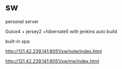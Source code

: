 # sw
personal server

Guice4 + jersey2 +hibernate5 with jenkins auto build

built-in spa:

http://121.42.239.141:8051/sw/note/index.html

http://121.42.239.141:8051/sw/me/index.html
